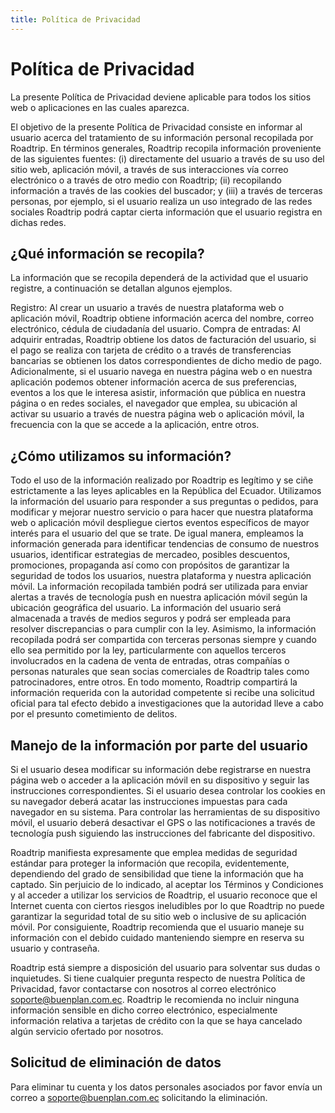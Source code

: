 ```yaml
---
title: Política de Privacidad
---
```


# Política de Privacidad

La presente Política de Privacidad deviene aplicable para todos los sitios web o aplicaciones en las cuales aparezca.

El objetivo de la presente Política de Privacidad consiste en informar al usuario acerca del tratamiento de su información personal recopilada por Roadtrip. En términos generales, Roadtrip recopila información proveniente de las siguientes fuentes: (i) directamente del usuario a través de su uso del sitio web, aplicación móvil, a través de sus interacciones vía correo electrónico o a través de otro medio con Roadtrip; (ii) recopilando información a través de las cookies del buscador; y (iii) a través de terceras personas, por ejemplo, si el usuario realiza un uso integrado de las redes sociales Roadtrip podrá captar cierta información que el usuario registra en dichas redes.

## ¿Qué información se recopila?

La información que se recopila dependerá de la actividad que el usuario registre, a continuación se detallan algunos ejemplos.

Registro: Al crear un usuario a través de nuestra plataforma web o aplicación móvil, Roadtrip obtiene información acerca del nombre, correo electrónico, cédula de ciudadanía del usuario.
Compra de entradas: Al adquirir entradas, Roadtrip obtiene los datos de facturación del usuario, si el pago se realiza con tarjeta de crédito o a través de transferencias bancarias se obtienen los datos correspondientes de dicho medio de pago.
Adicionalmente, si el usuario navega en nuestra página web o en nuestra aplicación podemos obtener información acerca de sus preferencias, eventos a los que le interesa asistir, información que pública en nuestra página o en redes sociales, el navegador que emplea, su ubicación al activar su usuario a través de nuestra página web o aplicación móvil, la frecuencia con la que se accede a la aplicación, entre otros.

## ¿Cómo utilizamos su información?

Todo el uso de la información realizado por Roadtrip es legítimo y se ciñe estrictamente a las leyes aplicables en la República del Ecuador. Utilizamos la información del usuario para responder a sus preguntas o pedidos, para modificar y mejorar nuestro servicio o para hacer que nuestra plataforma web o aplicación móvil despliegue ciertos eventos específicos de mayor interés para el usuario del que se trate.
De igual manera, empleamos la información generada para identificar tendencias de consumo de nuestros usuarios, identificar estrategias de mercadeo, posibles descuentos, promociones, propaganda así como con propósitos de garantizar la seguridad de todos los usuarios, nuestra plataforma y nuestra aplicación móvil.
La información recopilada también podrá ser utilizada para enviar alertas a través de tecnología push en nuestra aplicación móvil según la ubicación geográfica del usuario. La información del usuario será almacenada a través de medios seguros y podrá ser empleada para resolver discrepancias o para cumplir con la ley.
Asimismo, la información recopilada podrá ser compartida con terceras personas siempre y cuando ello sea permitido por la ley, particularmente con aquellos terceros involucrados en la cadena de venta de entradas, otras compañías o personas naturales que sean socias comerciales de Roadtrip tales como patrocinadores, entre otros.
En todo momento, Roadtrip compartirá la información requerida con la autoridad competente si recibe una solicitud oficial para tal efecto debido a investigaciones que la autoridad lleve a cabo por el presunto cometimiento de delitos.

## Manejo de la información por parte del usuario

Si el usuario desea modificar su información debe registrarse en nuestra página web o acceder a la aplicación móvil en su dispositivo y seguir las instrucciones correspondientes.
Si el usuario desea controlar los cookies en su navegador deberá acatar las instrucciones impuestas para cada navegador en su sistema.
Para controlar las herramientas de su dispositivo móvil, el usuario deberá desactivar el GPS o las notificaciones a través de tecnología push siguiendo las instrucciones del fabricante del dispositivo.

Roadtrip manifiesta expresamente que emplea medidas de seguridad estándar para proteger la información que recopila, evidentemente, dependiendo del grado de sensibilidad que tiene la información que ha captado. Sin perjuicio de lo indicado, al aceptar los Términos y Condiciones y al acceder a utilizar los servicios de Roadtrip, el usuario reconoce que el Internet cuenta con ciertos riesgos ineludibles por lo que Roadtrip no puede garantizar la seguridad total de su sitio web o inclusive de su aplicación móvil. Por consiguiente, Roadtrip recomienda que el usuario maneje su información con el debido cuidado manteniendo siempre en reserva su usuario y contraseña.

Roadtrip está siempre a disposición del usuario para solventar sus dudas o inquietudes. Si tiene cualquier pregunta respecto de nuestra Política de Privacidad, favor contactarse con nosotros al correo electrónico soporte@buenplan.com.ec. Roadtrip le recomienda no incluir ninguna información sensible en dicho correo electrónico, especialmente información relativa a tarjetas de crédito con la que se haya cancelado algún servicio ofertado por nosotros.

## Solicitud de eliminación de datos

Para eliminar tu cuenta y los datos personales asociados por favor envía un correo a soporte@buenplan.com.ec solicitando la eliminación.
